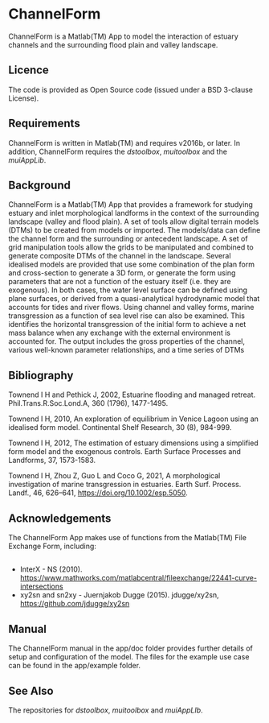 # ChannelForm
ChannelForm is a Matlab(TM) App to model the interaction of estuary channels and the surrounding flood plain and valley landscape.

## Licence
The code is provided as Open Source code (issued under a BSD 3-clause License).

## Requirements
ChannelForm is written in Matlab(TM) and requires v2016b, or later. In addition, ChannelForm requires the _dstoolbox_, _muitoolbox_ and the _muiAppLib_.

## Background
ChannelForm is a Matlab(TM) App that provides a framework for studying estuary and inlet morphological landforms in the context of the surrounding landscape (valley and flood plain). A set of tools allow digital terrain models (DTMs) to be created from models or imported. The models/data can define the channel form and the surrounding or antecedent landscape. A set of grid manipulation tools allow the grids to be manipulated and combined to generate composite DTMs of the channel in the landscape. Several idealised models are provided that use some combination of the plan form and cross-section to generate a 3D form, or generate the form using parameters that are not a function of the estuary itself (i.e. they are exogenous). In both cases, the water level surface can be defined using plane surfaces, or derived from a quasi-analytical hydrodynamic model that accounts for tides and river flows. Using channel and valley forms, marine transgression as a function of sea level rise can also be examined. This identifies the horizontal transgression of the initial form to achieve a net mass balance when any exchange with the external environment is accounted for. The output includes the gross properties of the channel, various well-known parameter relationships, and a time series of DTMs

## Bibliography
Townend I H and Pethick J, 2002, Estuarine flooding and managed retreat. Phil.Trans.R.Soc.Lond.A, 360 (1796), 1477-1495.

Townend I H, 2010, An exploration of equilibrium in Venice Lagoon using an idealised form model. Continental Shelf Research, 30 (8), 984-999.

Townend I H, 2012, The estimation of estuary dimensions using a simplified form model and the exogenous controls. Earth Surface Processes and Landforms, 37, 1573-1583.

Townend I H, Zhou Z, Guo L and Coco G, 2021, A morphological investigation of marine transgression in estuaries. Earth Surf. Process. 
Landf., 46, 626–641, https://doi.org/10.1002/esp.5050.

## Acknowledgements
The ChannelForm App makes use of functions from the Matlab(TM) File Exchange Form, including:
##
* InterX - NS (2010). https://www.mathworks.com/matlabcentral/fileexchange/22441-curve-intersections 
* xy2sn and sn2xy - Juernjakob Dugge (2015). jdugge/xy2sn, https://github.com/jdugge/xy2sn  

## Manual
The ChannelForm manual in the app/doc folder provides further details of setup and configuration of the model. The files for the example use case can be found in the app/example folder. 

## See Also
The repositories for _dstoolbox_, _muitoolbox_ and _muiAppLIb_.
